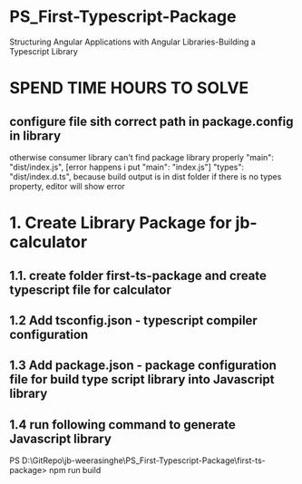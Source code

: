 # PS_First-Typescript-Package
 Structuring Angular Applications with Angular Libraries-Building a Typescript Library

# SPEND TIME HOURS TO SOLVE
## configure file sith correct path in package.config in library
otherwise consumer library can't find package library properly
  "main": "dist/index.js", [error happens i put "main": "index.js"]
  "types": "dist/index.d.ts",
because build output is in dist folder
if there is no types property, editor will show error

# 1. Create Library Package for jb-calculator
## 1.1.  create folder first-ts-package and create typescript file for calculator
## 1.2 Add tsconfig.json - typescript compiler configuration

## 1.3 Add package.json - package configuration file for build type script library into Javascript library
## 1.4 run following command to generate Javascript library
   PS D:\GitRepo\jb-weerasinghe\PS_First-Typescript-Package\first-ts-package> npm run build
